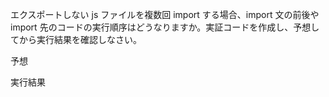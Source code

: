 エクスポートしない js ファイルを複数回 import する場合、import 文の前後や import 先のコードの実行順序はどうなりますか。実証コードを作成し、予想してから実行結果を確認しなさい。

予想

実行結果
